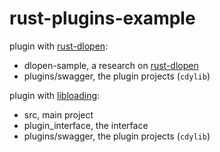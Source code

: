 # rust-plugins-example


plugin with [rust-dlopen](https://github.com/szymonwieloch/rust-dlopen):

 - dlopen-sample, a research on [rust-dlopen](https://github.com/szymonwieloch/rust-dlopen)
 - plugins/swagger, the plugin projects (`cdylib`)

plugin with [libloading](https://github.com/nagisa/rust_libloading):

 - src, main project
 - plugin_interface, the interface
 - plugins/swagger, the plugin projects (`cdylib`)

